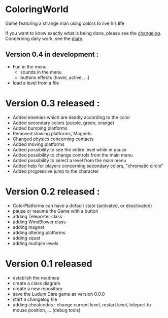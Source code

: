 # ColoringWorld
Game featuring a strange man using colors to live his life

If you want to know exactly what is being done, please see the [changelog](CHANGELOG.md).
Concerning daily work, see the [diary](DIARY.md).

## Version 0.4 in development :
* Fun in the menu
    - sounds in the menu
    - buttons effects (hover, active, …)
* load a level from a file

# Version 0.3 released :
* Added enemies which are deadly according to the color
* Added secondary colors (purple, green, orange)
* Added bumping platforms
* Removed slowing platforms, Magnets
* Changed physics concerning contacts
* Added moving platforms
* Added possibility to see the entire level while in pause
* Added possibility to change controls from the main menu
* Added possibility to select a level from the main menu
* Added help for players concerning secondary colors, "chromatic circle"
* Added progressive jump to the character

# Version 0.2 released :
* ColorPlatforms can have a default state (activated, or deactivated)
* pause or resume the Game with a button
* adding Teleporter class
* adding WindBlower class
* adding magnet
* adding altering platforms
* adding squat
* adding multiple levels


# Version 0.1 released
* establish the roadmap
* create a class diagram
* create a new repository
* save the Ludum Dare game as version 0.0.0
* start a changelog file
* adding cheatcodes : change current level, restart level, teleport to mouse position, … (debug tools)

